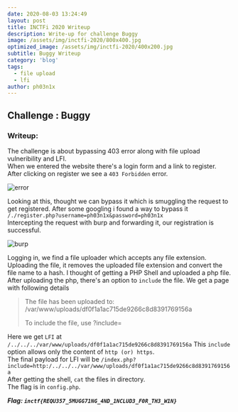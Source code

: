 ```yaml
---
date: 2020-08-03 13:24:49
layout: post
title: INCTFi 2020 Writeup
description: Write-up for challenge Buggy
image: /assets/img/inctfi-2020/800x400.jpg
optimized_image: /assets/img/inctfi-2020/400x200.jpg
subtitle: Buggy Writeup
category: 'blog'
tags:
  - file upload
  - lfi
author: ph03n1x
---
```



## Challenge : Buggy

### Writeup:

The challenge is about bypassing 403 error along with file upload vulneribility and LFI.<br>
When we entered the website there's a login form and a link to register.
After clicking on register we see a ```403 Forbidden``` error.

![error](/assets/img/inctfi-2020/403.jpg)

Looking at this, thought we can bypass it which is smuggling the request to get registered. After some googling i found a way to bypass it ```/./register.php?username=ph03n1x&password=ph03n1x```<br>
Intercepting the request with burp and forwarding it, our registration is successful.

![burp](/assets/img/inctfi-2020/Request.jpg)

Logging in, we find a file uploader which accepts any file extension. Uploading the file, it removes the uploaded file extension and convert the file name to a hash.
I thought of getting a PHP Shell and uploaded a php file.<br>
After uploading the php, there's an option to ```include``` the file. We get a page with following details
> The file has been uploaded to: /var/www/uploads/df0f1a1ac715de9266c8d8391769156a
>
> To include the file, use ?include=

Here we get ```LFI``` at ```/../../../var/www/uploads/df0f1a1ac715de9266c8d8391769156a```
This ```include``` option allows only the content of `http (or) https`.<br>
The final payload for LFI will be `/index.php?include=http:/../../../var/www/uploads/df0f1a1ac715de9266c8d8391769156a`<br>
After getting the shell, `cat` the files in directory.<br>
The flag is in `config.php`.

**<em>Flag: `inctf{REQU357_5MUGG71NG_4ND_1NCLUD3_F0R_TH3_W1N}`</em>**
